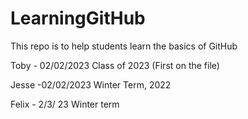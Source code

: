 # LearningGitHub
This repo is to help students learn the basics of GitHub

Toby - 02/02/2023
Class of 2023
(First on the file)

Jesse -02/02/2023
Winter Term, 2022

Felix - 2/3/ 23 
Winter term
